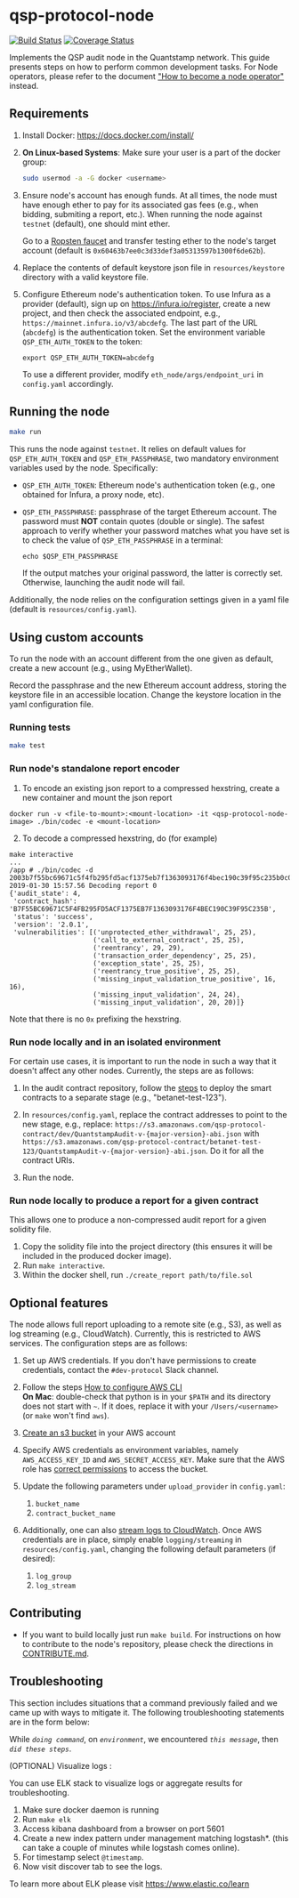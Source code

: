 # qsp-protocol-node

[![Build Status](https://travis-ci.com/quantstamp/qsp-protocol-node.svg?token=99JaZsF6mzdz1szXGqFH&branch=develop)](https://travis-ci.com/quantstamp/qsp-protocol-node)
[![Coverage Status](https://coveralls.io/repos/github/quantstamp/qsp-protocol-node/badge.svg?branch=develop)](https://coveralls.io/github/quantstamp/qsp-protocol-node?branch=develop)

Implements the QSP audit node in the Quantstamp network. This guide presents
steps on how to perform common development tasks. For Node operators, please refer to the document ["How to become a node operator"](./doc/node-operator.md) instead.

## Requirements

1. Install Docker: <https://docs.docker.com/install/>

1. **On Linux-based Systems**: Make sure your user is a part of the docker group:

    ```bash
    sudo usermod -a -G docker <username>
    ```
    
1. Ensure node's account has enough funds. At all times, the node must have
   enough ether to pay for its associated gas fees (e.g., when bidding,
   submiting a report, etc.). When running the node against `testnet` (default), one should mint ether.

   Go to a [Ropsten faucet](https://faucet.ropsten.be/) and transfer testing ether
   to the node's target account (default is `0x60463b7ee0c3d33def3a05313597b1300f6de62b`).

1. Replace the contents of default keystore json file in `resources/keystore`
   directory with a valid keystore file.
   
1. Configure Ethereum node's authentication token. To use Infura as a provider (default),
   sign up on https://infura.io/register, create a new project, and then check the associated endpoint, e.g., `https://mainnet.infura.io/v3/abcdefg`.
   The last part of the URL (`abcdefg`) is the authentication token. Set the environment variable `QSP_ETH_AUTH_TOKEN` to the token:

   `export QSP_ETH_AUTH_TOKEN=abcdefg`

   To use a different provider, modify `eth_node/args/endpoint_uri` in
   `config.yaml` accordingly.

## Running the node

```bash
make run
```

This runs the node against `testnet`. It relies on default values for
`QSP_ETH_AUTH_TOKEN` and `QSP_ETH_PASSPHRASE`, two mandatory environment
variables used by the node. Specifically:

* `QSP_ETH_AUTH_TOKEN`: Ethereum node's
   authentication token (e.g., one obtained for Infura, a proxy node, etc).
   
* `QSP_ETH_PASSPHRASE`: passphrase of the target Ethereum account. 
The password must **NOT** contain
quotes (double or single). The safest approach to verify whether your password matches what you have set is to check
the value of `QSP_ETH_PASSPHRASE` in a terminal:
    ```
    echo $QSP_ETH_PASSPHRASE
    ```
   If the output matches your original password, the latter is correctly set.
   Otherwise, launching the audit node will fail.

Additionally, the node relies on the configuration settings given in a 
yaml file (default is `resources/config.yaml`).

## Using custom accounts

To run the node with an account different from the one given as default,
create a new account (e.g., using MyEtherWallet). 

Record the passphrase and the new Ethereum account address, storing the keystore file in an accessible
location. Change the keystore location in the yaml configuration file.


### Running tests

```bash
make test
```

### Run node's standalone report encoder

1. To encode an existing json report to a compressed hexstring, create a new container and mount the json report

```
docker run -v <file-to-mount>:<mount-location> -it <qsp-protocol-node-image> ./bin/codec -e <mount-location>
```

2. To decode a compressed hexstring, do (for example)

```
make interactive
...
/app # ./bin/codec -d 2003b7f55bc69671c5f4fb295fd5acf1375eb7f1363093176f4bec190c39f95c235b0c00190d001905001d0300190700191a0019150010120018120014
2019-01-30 15:57.56 Decoding report 0
{'audit_state': 4,
 'contract_hash': 'B7F55BC69671C5F4FB295FD5ACF1375EB7F1363093176F4BEC190C39F95C235B',
 'status': 'success',
 'version': '2.0.1',
 'vulnerabilities': [('unprotected_ether_withdrawal', 25, 25),
                     ('call_to_external_contract', 25, 25),
                     ('reentrancy', 29, 29),
                     ('transaction_order_dependency', 25, 25),
                     ('exception_state', 25, 25),
                     ('reentrancy_true_positive', 25, 25),
                     ('missing_input_validation_true_positive', 16, 16),
                     ('missing_input_validation', 24, 24),
                     ('missing_input_validation', 20, 20)]}
```

Note that there is no `0x` prefixing the hexstring.

### Run node locally and in an isolated environment

For certain use cases, it is important to run the node in such a way that it doesn't affect
any other nodes. Currently, the steps are as follows:

1. In the audit contract repository, follow the [steps](https://github.com/quantstamp/qsp-protocol-audit-contract#deploy-to-ropsten-or-main-net-through-metamask) to 
deploy the smart contracts to a separate stage (e.g., "betanet-test-123"). 

1. In `resources/config.yaml`, replace the contract addresses to point to the new stage, e.g., replace:
`https://s3.amazonaws.com/qsp-protocol-contract/dev/QuantstampAudit-v-{major-version}-abi.json`
with 
`https://s3.amazonaws.com/qsp-protocol-contract/betanet-test-123/QuantstampAudit-v-{major-version}-abi.json`.
Do it for all the contract URIs.

1. Run the node.

### Run node locally to produce a report for a given contract

This allows one to produce a non-compressed audit report for a given solidity file.

1. Copy the solidity file into the project directory (this ensures it will be included in the produced docker image).
1. Run `make interactive`.
1. Within the docker shell, run `./create_report path/to/file.sol`


## Optional features

The node allows full report uploading to a remote site (e.g., S3), as well as log streaming (e.g., CloudWatch). Currently, 
this is restricted to AWS services. The configuration steps are as follows:

1. Set up AWS credentials. If you don't have permissions to create credentials, contact the `#dev-protocol` Slack channel.

1. Follow the steps [How to configure AWS CLI](https://docs.aws.amazon.com/cli/latest/userguide/cli-chap-getting-started.html#cli-quick-configuration)  
**On Mac**: double-check that python is in your `$PATH` and its directory does not start with `~`. If it does, replace it with your `/Users/<username>` (or `make` won't find `aws`).

1. [Create an s3 bucket](https://docs.aws.amazon.com/AmazonS3/latest/gsg/CreatingABucket.html) in your AWS account

1. Specify AWS credentials as environment variables, namely `AWS_ACCESS_KEY_ID` and `AWS_SECRET_ACCESS_KEY`. 
Make sure that the AWS role has [correct permissions](https://docs.aws.amazon.com/IAM/latest/UserGuide/reference_policies_examples_s3_rw-bucket.html) to access the bucket. 

1. Update the following parameters under `upload_provider` in `config.yaml`:
    1. `bucket_name`
    1. `contract_bucket_name`

1. Additionally, one can also [stream logs to CloudWatch](https://docs.aws.amazon.com/AmazonCloudWatch/latest/logs/Working-with-log-groups-and-streams.html). Once AWS credentials are in place, simply enable `logging/streaming` in
 `resources/config.yaml`, changing the following default parameters (if desired):
    1. `log_group`
    1. `log_stream`

## Contributing

* If you want to build locally just run `make build`. For instructions on how to contribute to the node's
repository, please check the directions in [CONTRIBUTE.md](https://github.com/quantstamp/qsp-protocol-node/blob/develop/CONTRIBUTE.md).

## Troubleshooting

This section includes situations that a command previously failed and we came up with ways to mitigate it. The following troubleshooting statements are in the form below:

While _`doing command`_, on _`environment`_, we encountered _`this message`_, then _`did these steps`_.

(OPTIONAL) Visualize logs :

You can use ELK stack to visualize logs or aggregate results for troubleshooting.

1. Make sure docker daemon is running
2. Run `make elk`
5. Access kibana dashboard from a browser on port 5601
6. Create a new index pattern under management matching logstash*. (this can take a couple of minutes while logstash comes online).
7. For timestamp select `@timestamp`.
8. Now visit discover tab to see the logs. 

To learn more about ELK please visit https://www.elastic.co/learn

